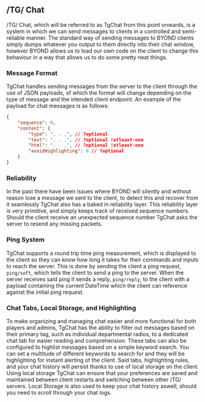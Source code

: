 ## /TG/ Chat

/TG/ Chat, which will be referred to as TgChat from this point onwards, is a system in which we can send messages to clients in a controlled and semi-reliable manner. The standard way of sending messages to BYOND clients simply dumps whatever you output to them directly into their chat window, however BYOND allows us to load our own code on the client to change this behaviour in a way that allows us to do some pretty neat things.

### Message Format

TgChat handles sending messages from the server to the client through the use of JSON payloads, of which the format will change depending on the type of message and the intended client endpoint. An example of the payload for chat messages is as follows:

```json
{
	"sequence": 0,
	"content": {
		"type": ". . .", // ?optional
		"text": ". . .", // ?optional !atleast-one
		"html": ". . .", // ?optional !atleast-one
		"avoidHighlighting": 0 // ?optional
	}
}
```

### Reliability

In the past there have been issues where BYOND will silently and without reason lose a message we sent to the client, to detect this and recover from it seamlessly TgChat also has a baked in reliability layer. This reliability layer is very primitive, and simply keeps track of received sequence numbers. Should the client receive an unexpected sequence number TgChat asks the server to resend any missing packets.

### Ping System

TgChat supports a round trip time ping measurement, which is displayed to the client so they can know how long it takes for their commands and inputs to reach the server. This is done by sending the client a ping request, `ping/soft`, which tells the client to send a ping to the server. When the server receives said ping it sends a reply, `ping/reply`, to the client with a payload containing the current DateTime which the client can reference against the initial ping request.

### Chat Tabs, Local Storage, and Highlighting

To make organizing and managing chat easier and more functional for both players and admins, TgChat has the ability to filter out messages based on their primary tag, such as individual departmental radios, to a dedicated chat tab for easier reading and comprehension. These tabs can also be configured to highlist messages based on a simple keyword search. You can set a multitude of different keywords to search for and they will be highlighting for instant alerting of the client. Said tabs, highlighting rules, and your chat history will persist thanks to use of local storage on the client. Using local storage TgChat can ensure that your preferences are saved and maintained between client restarts and switching between other /TG/ servers. Local Storage is also used to keep your chat history aswell, should you need to scroll through your chat logs.
